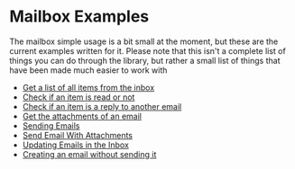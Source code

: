 # Mailbox Examples

The mailbox simple usage is a bit small at the moment, but these are the current examples written for it. Please note
that this isn't a complete list of things you can do through the library, but rather a small list of things that have
been made much easier to work with

 * [Get a list of all items from the inbox](listItems.php)
 * [Check if an item is read or not](checkItemRead.php)
 * [Check if an item is a reply to another email](checkItemIsAReply.php)
 * [Get the attachments of an email](gettingEmailAttachments.php)
 * [Sending Emails](sendMail.php)
 * [Send Email With Attachments](sendMailWithAttachments.php)
 * [Updating Emails in the Inbox](updateMessage.php)
 * [Creating an email without sending it](creatingAnEmailUnsent.php)
